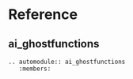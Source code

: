 # Reference

## ai_ghostfunctions

```{eval-rst}
.. automodule:: ai_ghostfunctions
   :members:
```
